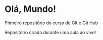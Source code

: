 # Olá, Mundo!
 Primeiro repositório do curso de Git e Git Hub

 Repositório criado durante uma aula  ao vivo!
